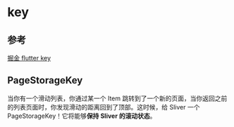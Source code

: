 # key
## 参考
[掘金 flutter key](https://juejin.im/post/6844903811870359559)

## PageStorageKey
当你有一个滑动列表，你通过某一个 Item 跳转到了一个新的页面，当你返回之前的列表页面时，你发现滑动的距离回到了顶部。这时候，给 Sliver 一个 PageStorageKey！它将能够**保持 Sliver 的滚动状态**。